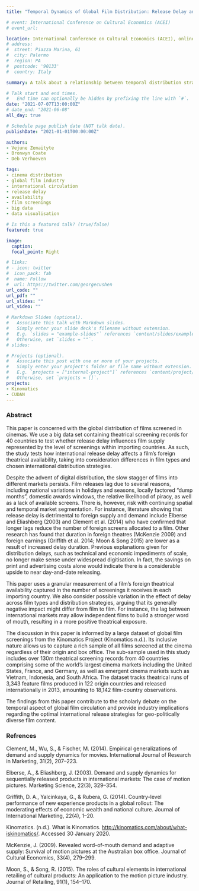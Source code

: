 ```yaml
---
title: "Temporal Dynamics of Global Film Distribution: Release Delay and Theatrical Availability"

# event: International Conference on Cultural Economics (ACEI)
# event_url: 

location: International Conference on Cultural Economics (ACEI), online
# address:
#  street: Piazza Marina, 61
#  city: Palermo
#  region: PA
#  postcode: '90133'
#  country: Italy

summary: A talk about a relationship between temporal distribution strategies and international theatrical availability of contemporary feature films.

# Talk start and end times.
#   End time can optionally be hidden by prefixing the line with `#`.
date: "2021-07-07T13:00:00Z"
# date_end: "2021-06-08"
all_day: true

# Schedule page publish date (NOT talk date).
publishDate: "2021-01-01T00:00:00Z"

authors: 
- Vejune Zemaityte
- Bronwyn Coate
- Deb Verhoeven

tags:
- cinema distribution
- global film industry
- international circulation
- release delay
- availability
- film screenings
- big data
- data visualisation

# Is this a featured talk? (true/false)
featured: true

image:
  caption: 
  focal_point: Right

# links:
# - icon: twitter
#  icon_pack: fab
#  name: Follow
#  url: https://twitter.com/georgecushen
url_code: ""
url_pdf: ""
url_slides: ""
url_video: ""

# Markdown Slides (optional).
#   Associate this talk with Markdown slides.
#   Simply enter your slide deck's filename without extension.
#   E.g. `slides = "example-slides"` references `content/slides/example-slides.md`.
#   Otherwise, set `slides = ""`.
# slides:

# Projects (optional).
#   Associate this post with one or more of your projects.
#   Simply enter your project's folder or file name without extension.
#   E.g. `projects = ["internal-project"]` references `content/project/deep-learning/index.md`.
#   Otherwise, set `projects = []`.
projects:
- Kinomatics
- CUDAN
---
```


### Abstract

This paper is concerned with the global distribution of films screened in cinemas. We use a big data set containing theatrical screening records for 40 countries to test whether release delay influences film supply represented by the level of screenings within importing countries. As such, the study tests how international release delay affects a film’s foreign theatrical availability, taking into consideration differences in film types and chosen international distribution strategies. 

Despite the advent of digital distribution, the slow stagger of films into different markets persists. Film releases lag due to several reasons, including national variations in holidays and seasons, locally factored “dump months”, domestic awards windows, the relative likelihood of piracy, as well as a lack of available screens. There is, however, risk with continuing spatial and temporal market segmentation. For instance, literature showing that release delay is detrimental to foreign supply and demand include Elberse and Eliashberg (2003) and Clement et al. (2014) who have confirmed that longer lags reduce the number of foreign screens allocated to a film. Other research has found that duration in foreign theatres (McKenzie 2009) and foreign earnings (Griffith et al. 2014; Moon & Song 2015) are lower as a result of increased delay duration. Previous explanations given for distribution delays, such as technical and economic impediments of scale, no longer make sense under widespread digitisation. In fact, the savings on print and advertising costs alone would indicate there is a considerable upside to near day-and-date releasing. 

This paper uses a granular measurement of a film’s foreign theatrical availability captured in the number of screenings it receives in each importing country. We also consider possible variation in the effect of delay across film types and distribution strategies, arguing that its generally negative impact might differ from film to film. For instance, the lag between international markets may allow independent films to build a stronger word of mouth, resulting in a more positive theatrical exposure. 

The discussion in this paper is informed by a large dataset of global film screenings from the Kinomatics Project (Kinomatics n.d.). Its inclusive nature allows us to capture a rich sample of all films screened at the cinema regardless of their origin and box office. The sub-sample used in this study includes over 130m theatrical screening records from 40 countries comprising some of the world’s largest cinema markets including the United States, France, and Germany, as well as emergent cinema markets such as Vietnam, Indonesia, and South Africa. The dataset tracks theatrical runs of 3,343 feature films produced in 122 origin countries and released internationally in 2013, amounting to 18,142 film-country observations. 

The findings from this paper contribute to the scholarly debate on the temporal aspect of global film circulation and provide industry implications regarding the optimal international release strategies for geo-politically diverse film content. 

### Refrences

Clement, M., Wu, S., & Fischer, M. (2014). Empirical generalizations of demand and supply dynamics for movies. International Journal of Research in Marketing, 31(2), 207–223.

Elberse, A., & Eliashberg, J. (2003). Demand and supply dynamics for sequentially released products in international markets: The case of motion pictures. Marketing Science, 22(3), 329–354.

Griffith, D. A., Yalcinkaya, G., & Rubera, G. (2014). Country-level performance of new experience products in a global rollout: The moderating effects of economic wealth and national culture. Journal of International Marketing, 22(4), 1–20.

Kinomatics. (n.d.). What is Kinomatics. http://kinomatics.com/about/what-iskinomatics/. Accessed 30 January 2020.

McKenzie, J. (2009). Revealed word-of-mouth demand and adaptive supply: Survival of motion pictures at the Australian box office. Journal of Cultural Economics, 33(4), 279–299.

Moon, S., & Song, R. (2015). The roles of cultural elements in international retailing of cultural products: An application to the motion picture industry. Journal of Retailing, 91(1), 154–170.